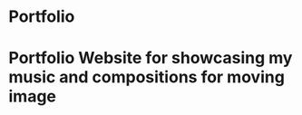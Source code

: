 # Portfolio
# Portfolio Website for showcasing my music and compositions for moving image 


   

  